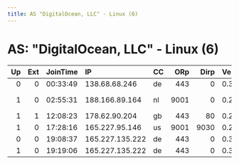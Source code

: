 ```yaml
---
title: AS "DigitalOcean, LLC" - Linux (6)
---
```


# AS: "DigitalOcean, LLC" - Linux (6)

|   Up |   Ext | JoinTime   | IP              | CC   |   ORp |   Dirp | Version   | Contact                  | Nickname     |   eFamMembers |
|-----:|------:|:-----------|:----------------|:-----|------:|-------:|:----------|:-------------------------|:-------------|--------------:|
|    0 |     0 | 00:33:49   | 138.68.68.246   | de   |   443 |      0 | 0.3.1.9   | None                     | DimonBoroda  |             1 |
|    1 |     0 | 02:55:31   | 188.166.89.164  | nl   |  9001 |      0 | 0.2.9.14  | none at none dot org tor | DmitryBoroda |             1 |
|    1 |     1 | 12:08:23   | 178.62.90.204   | gb   |   443 |     80 | 0.2.9.14  | None                     | Unnamed      |             1 |
|    1 |     0 | 17:28:16   | 165.227.95.146  | us   |  9001 |   9030 | 0.2.9.13  | None                     | apwinsons    |             1 |
|    0 |     0 | 19:08:37   | 165.227.135.222 | de   |   443 |      0 | 0.3.1.9   | protonmail@com           | 25Abril      |             1 |
|    1 |     0 | 19:19:06   | 165.227.135.222 | de   |   443 |      0 | 0.3.1.9   | protonmail@com           | 25Abril      |             1 |
